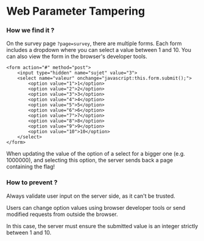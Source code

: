 # Web Parameter Tampering

### How we find it ?

On the survey page `?page=survey`, there are multiple forms. Each form includes a dropdown where you can select a value between 1 and 10. You can also view the form in the browser's developer tools.

```
<form action="#" method="post">
	<input type="hidden" name="sujet" value="3">
	<select name="valeur" onchange="javascript:this.form.submit();">
		<option value="1">1</option>
		<option value="2">2</option>
		<option value="3">3</option>
		<option value="4">4</option>
		<option value="5">5</option>
		<option value="6">6</option>
		<option value="7">7</option>
		<option value="8">8</option>
		<option value="9">9</option>
		<option value="10">10</option>
	</select>
</form>
```
When updating the value of the option of a select for a bigger one (e.g. 1000000), and selecting this option, the server sends back a page containing the flag!

### How to prevent ?
Always validate user input on the server side, as it can't be trusted.

Users can change option values using browser developer tools or send modified requests from outside the browser.

In this case, the server must ensure the submitted value is an integer strictly between 1 and 10.